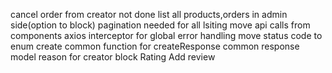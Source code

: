 
cancel order from creator not done
list all products,orders in admin side(option to block)
pagination needed for all lsiting
move api calls from components
axios interceptor for global error handling
move status code to enum
create common function for createResponse
common response model
reason for creator block
Rating
Add review